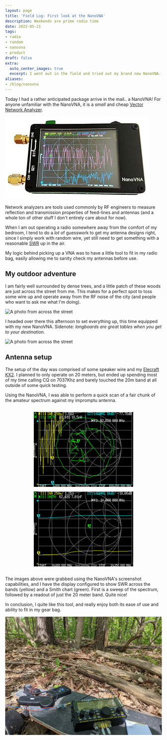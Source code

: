 ```yaml
---
layout: page
title: 'Field Log: First look at the NanoVNA'
description: Weekends are prime radio time
date: 2022-05-21
tags:
- radio
- random
- nanovna
- product
draft: false
extra:
  auto_center_images: true
  excerpt: I went out in the field and tried out my brand new NanoVNA.
aliases:
- /blog/nanovna
---
```


Today I had a rather anticipated package arrive in the mail.. a NanoVNA! For anyone unfamiliar with the NanoVNA, it is a *small* and cheap [Vector Network Analyzer](https://en.wikipedia.org/wiki/Network_analyzer_(electrical)). 

![The NanoVNA](/images/posts/nanovna/nanovna.jpg)

Network analyzers are tools used commonly by RF engineers to measure reflection and transmission properties of feed-lines and antennas (and a whole ton of other stuff I don't entirely care about for now).

When I am out operating a radio somewhere away from the comfort of my bedroom, I tend to do a *lot* of guesswork to get my antenna designs right, since I simply work with random wire, yet still need to get something with a reasonable [SWR](https://en.wikipedia.org/wiki/Standing_wave_ratio) up in the air.

My logic behind picking up a VNA was to have a little tool to fit in my radio bag, easily allowing me to sanity check my antennas before use.

## My outdoor adventure

I am fairly well surrounded by dense trees, and a little patch of these woods are just across the street from me. This makes for a perfect spot to toss some wire up and operate away from the RF noise of the city (and people who want to ask me what I'm doing).

![A photo from across the street](/images/posts/nanovna/area.jpg)

I headed over there this afternoon to set everything up, this time equipped with my new NanoVNA. Sidenote: *longboards are great tables when you get to your destination.*

![A photo from across the street](/images/posts/nanovna/area-2.jpg)

## Antenna setup

The setup of the day was comprised of some speaker wire and my [Elecraft KX2](https://elecraft.com/products/kx2-ssb-cw-data-80-10-m-transceiver). I planned to only operate on 20 meters, but ended up spending most of my time calling CQ on 7037Khz and barely touched the 20m band at all outside of some quick testing.

Using the NanoVNA, I was able to perform a quick scan of a fair chunk of the amateur spectrum against my impromptu antenna.

<div style="display:flex;justify-content:space-evenly;flex-wrap:wrap;">
<img style="margin:0;margin-top:15px;" src="/images/posts/nanovna/nanovna-capture-full.png" alt="Band scan from 3-600mhz">
<img style="margin:0;margin-top:15px;" src="/images/posts/nanovna/nanovna-capture-20m.png" alt="Band scan of the 20m band">
</div>
<br>

The images above were grabbed using the NanoVNA's screenshot capabilities, and I have the display configured to show SWR across the bands (yellow) and a Smith chart (green). First is a sweep of the spectrum, followed by a readout of just the 20 meter band. Quite nice!

In conclusion, I quite like this tool, and really enjoy both its ease of use and ability to fit in my gear bag.

![A photo from across the street](/images/posts/nanovna/setup.jpg)
